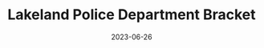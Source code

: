 ---
layout: default
title: Lakeland Police Department Bracket
modal-id: 3
date: 2023-06-26
img: LPD.jpg
img1: Bracket-right.png
img2: interface.png
alt: image-alt
project-date: Summer 2023
client: Lakeland Police Department
category: Design and Production
description: "As part of an exciting collaboration with the Lakeland Police Department, I was entrusted with the task of creating a specialized bracket to seamlessly integrate their Axon Signal Side Arm modules with the newly acquired Alien Gear Rapid Force Duty Holsters. The department sought a reliable mounting system to enable the use of these holsters during the upcoming fall season, and with no existing solution available, I was eager to take on the challenge."
outcome: "I embarked on a comprehensive design journey, commencing with an in-depth consultation with the client to understand their requirements and vision. Armed with valuable insights, I proceeded to develop initial prototypes, presenting them to the client for feedback and refinement. Throughout the iterative design process, I meticulously honed the bracket's specifications to ensure optimal functionality and compatibility with both the Axon Signal Side Arm modules and the Alien Gear Rapid Force Duty Holsters.

After arriving at the final design, I meticulously crafted a detailed quote that aligned with the Lakeland Police Department's budget and expectations. Recognizing the innovation and uniqueness of the mounting solution, I sought legal protection for my invention and collaborated with the esteemed Florida Polytechnic legal team to secure a provisional patent.

Upon receiving approval and ensuring the necessary legal safeguards were in place, I proceeded to scale up production. With utmost precision and quality assurance, I successfully manufactured 350 of the bespoke mounts, meeting the demands of the entire Lakeland Police Department.

The project not only achieved its primary objective of providing a tailored mounting solution but also showcased my ability to collaborate with clients, navigate legal complexities, and deliver tangible results. It has been an immensely rewarding experience to contribute to the safety and efficiency of law enforcement personnel through this innovative product."
---